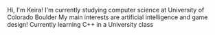 Hi, I'm Keira!
I'm currently studying computer science at University of Colorado Boulder
My main interests are artificial intelligence and game design!
Currently learning C++ in a University class

<!---
keirawagstaff/keirawagstaff is a ✨ special ✨ repository because its `README.md` (this file) appears on your GitHub profile.
You can click the Preview link to take a look at your changes.
--->
